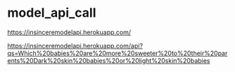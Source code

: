 # model_api_call

https://insinceremodelapi.herokuapp.com/

https://insinceremodelapi.herokuapp.com/api?qs=Which%20babies%20are%20more%20sweeter%20to%20their%20parents%20Dark%20skin%20babies%20or%20light%20skin%20babies
